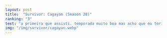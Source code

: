 ```yaml
---
layout: post
title:  "Survivor: Cagayan (Season 28)"
ranking: "3"
text: "a primeira que assisti. temporada muito boa mas acho que eu teria gostado mais se eu tivesse visto outras antes"
img: "/img/survivor/cagayan.webp"
---
```

